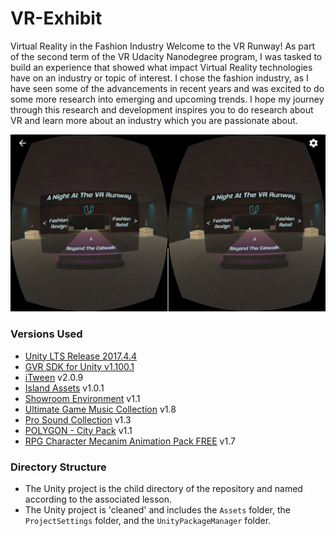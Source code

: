 # VR-Exhibit

Virtual Reality  in the Fashion Industry
Welcome to the VR Runway!
As part of the second term of the VR Udacity Nanodegree program, I was tasked to build an experience that showed what impact Virtual Reality technologies have on an industry or topic of interest. I chose the fashion industry, as I have seen some of the advancements in recent years and was excited to do some more research into emerging and upcoming trends. I hope my journey through this research and development inspires you to do research about VR and learn more about an industry which you are passionate about.

![Alt text](/A%20Night%20At%20The%20VR%20Runway/Screenshot.png?raw=true "Screenshot")

### Versions Used
- [Unity LTS Release 2017.4.4](https://unity3d.com/unity/qa/lts-releases?version=2017.4)
- [GVR SDK for Unity v1.100.1](https://github.com/googlevr/gvr-unity-sdk/releases/tag/v1.100.1)
- [iTween](https://assetstore.unity.com/packages/tools/animation/itween-84) v2.0.9
- [Island Assets](https://assetstore.unity.com/packages/3d/environments/island-assets-56989) v1.0.1
- [Showroom Environment](https://assetstore.unity.com/packages/3d/environments/showroom-environment-73740) v1.1
- [Ultimate Game Music Collection](https://assetstore.unity.com/packages/audio/music/orchestral/ultimate-game-music-collection-37351) v1.8
- [Pro Sound Collection](https://assetstore.unity.com/packages/audio/sound-fx/pro-sound-collection-50235) v1.3
- [POLYGON - City Pack](https://assetstore.unity.com/packages/3d/environments/urban/polygon-city-pack-95214) v1.1
- [RPG Character Mecanim Animation Pack FREE](https://assetstore.unity.com/packages/3d/animations/rpg-character-mecanim-animation-pack-free-65284) v1.7



### Directory Structure
- The Unity project is the child directory of the repository and named according to the associated lesson.
- The Unity project is 'cleaned' and includes the `Assets` folder, the `ProjectSettings` folder, and the `UnityPackageManager` folder.
